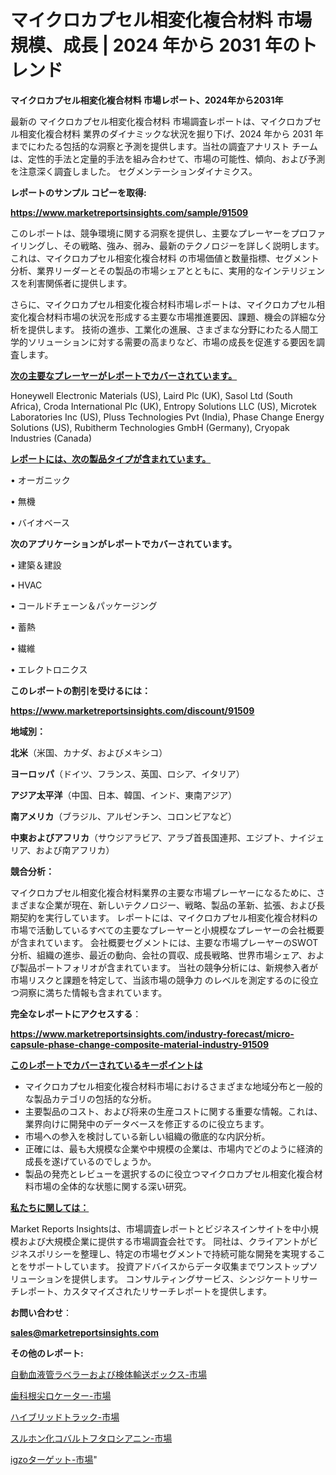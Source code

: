 # マイクロカプセル相変化複合材料 市場規模、成長 | 2024 年から 2031 年のトレンド

<strong>マイクロカプセル相変化複合材料 市場レポート、2024年から2031年</strong>

最新の マイクロカプセル相変化複合材料 市場調査レポートは、マイクロカプセル相変化複合材料 業界のダイナミックな状況を掘り下げ、2024 年から 2031 年までにわたる包括的な洞察と予測を提供します。当社の調査アナリスト チームは、定性的手法と定量的手法を組み合わせて、市場の可能性、傾向、および予測を注意深く調査しました。 セグメンテーションダイナミクス。



<strong>レポートのサンプル コピーを取得:</strong> <a href=https://www.marketreportsinsights.com/sample/91509>

<strong><u>https://www.marketreportsinsights.com/sample/91509</u></strong></a>

このレポートは、競争環境に関する洞察を提供し、主要なプレーヤーをプロファイリングし、その戦略、強み、弱み、最新のテクノロジーを詳しく説明します。 これは、マイクロカプセル相変化複合材料 の市場価値と数量指標、セグメント分析、業界リーダーとその製品の市場シェアとともに、実用的なインテリジェンスを利害関係者に提供します。

さらに、マイクロカプセル相変化複合材料市場レポートは、マイクロカプセル相変化複合材料市場の状況を形成する主要な市場推進要因、課題、機会の詳細な分析を提供します。 技術の進歩、工業化の進展、さまざまな分野にわたる人間工学的ソリューションに対する需要の高まりなど、市場の成長を促進する要因を調査します。



<strong><u>次の主要なプレーヤーがレポートでカバーされています。</u></strong>

Honeywell Electronic Materials (US), Laird Plc (UK), Sasol Ltd (South Africa), Croda International Plc (UK), Entropy Solutions LLC (US), Microtek Laboratories Inc (US), Pluss Technologies Pvt (India), Phase Change Energy Solutions (US), Rubitherm Technologies GmbH (Germany), Cryopak Industries (Canada)



<strong><u><b>レポートには、次の製品タイプが含まれています。</b></u></strong>

• オーガニック

• 無機

• バイオベース



<strong><b>次のアプリケーションがレポートでカバーされています。</b></strong>

• 建築＆建設

• HVAC

• コールドチェーン＆パッケージング

• 蓄熱

• 繊維

• エレクトロニクス



<strong><b>このレポートの割引を受けるには：</b></strong><a href=https://www.marketreportsinsights.com/discount/91509>

<strong><u>https://www.marketreportsinsights.com/discount/91509</u></strong></a>



<strong>地域別：</strong>



<strong>北米</strong>（米国、カナダ、およびメキシコ）



<strong>ヨーロッパ</strong>（ドイツ、フランス、英国、ロシア、イタリア）



<strong>アジア太平洋</strong>（中国、日本、韓国、インド、東南アジア）



<strong>南アメリカ</strong>（ブラジル、アルゼンチン、コロンビアなど）



<strong>中東およびアフリカ</strong>（サウジアラビア、アラブ首長国連邦、エジプト、ナイジェリア、および南アフリカ）



<strong>競合分析：</strong>

マイクロカプセル相変化複合材料業界の主要な市場プレーヤーになるために、さまざまな企業が現在、新しいテクノロジー、戦略、製品の革新、拡張、および長期契約を実行しています。 レポートには、マイクロカプセル相変化複合材料の市場で活動しているすべての主要なプレーヤーと小規模なプレーヤーの会社概要が含まれています。 会社概要セグメントには、主要な市場プレーヤーのSWOT分析、組織の進歩、最近の動向、会社の買収、成長戦略、世界市場シェア、および製品ポートフォリオが含まれています。 当社の競争分析には、新規参入者が市場リスクと課題を特定して、当該市場の競争力 のレベルを測定するのに役立つ洞察に満ちた情報も含まれています。



<strong>完全なレポートにアクセスする</strong>：

<a href=https://www.marketreportsinsights.com/industry-forecast/micro-capsule-phase-change-composite-material-industry-91509>

<strong><u>https://www.marketreportsinsights.com/industry-forecast/micro-capsule-phase-change-composite-material-industry-91509</u></strong></a>



<strong><u><b>このレポートでカバーされているキーポイントは</b></u></strong>
<ul>
  <li>マイクロカプセル相変化複合材料市場におけるさまざまな地域分布と一般的な製品カテゴリの包括的な分析。</li>
  <li>主要製品のコスト、および将来の生産コストに関する重要な情報。これは、業界向けに開発中のデータベースを修正するのに役立ちます。</li>
  <li>市場への参入を検討している新しい組織の徹底的な内訳分析。</li>
  <li>正確には、最も大規模な企業や中規模の企業は、市場内でどのように経済的成長を遂げているのでしょうか。</li>
  <li>製品の発売とレビューを選択するのに役立つマイクロカプセル相変化複合材料市場の全体的な状態に関する深い研究。</li>
</ul>


<strong><u><b>私たちに関しては：</b></u></strong>

Market Reports Insightsは、市場調査レポートとビジネスインサイトを中小規模および大規模企業に提供する市場調査会社です。 同社は、クライアントがビジネスポリシーを整理し、特定の市場セグメントで持続可能な開発を実現することをサポートしています。 投資アドバイスからデータ収集までワンストップソリューションを提供します。 コンサルティングサービス、シンジケートリサーチレポート、カスタマイズされたリサーチレポートを提供します。



<strong><b>お問い合わせ</b></strong>：

<a href=mailto:sales@marketreportsinsights.com>

<strong><u>sales@marketreportsinsights.com</u></strong></a>



<strong>その他のレポート:</strong>

<a href=https://www.linkedin.com/pulse/自動血液管ラベラーおよび検体輸送ボックス-市場-2023-総合分析と事業成長戦略-0vpzf/>自動血液管ラベラーおよび検体輸送ボックス-市場</a>

<a href=https://www.linkedin.com/pulse/歯科根尖ロケーター-市場-2023-swot-分析と最新イノベーション-uvlgf/>歯科根尖ロケーター-市場</a>

<a href=https://www.linkedin.com/pulse/ハイブリッドトラック-市場-2023-swot-分析と成長率-2030-xmref/>ハイブリッドトラック-市場</a>

<a href=https://www.linkedin.com/pulse/スルホン化コバルトフタロシアニン-市場-2030-年までの需要に焦点を当てた-2023-年調査レポート-pr-news-hub-cpagf/>スルホン化コバルトフタロシアニン-市場</a>

<a href=https://www.linkedin.com/pulse/igzoターゲット-市場-2023-swot-分析と成長率-2030-pr-news-hub-x0x3f/>igzoターゲット-市場</a>"
